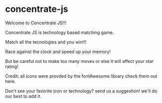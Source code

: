 # concentrate-js

Welcome to Concentrate JS!!!

Concentrate JS is technology based matching game.

Match all the tecnologies and you win!!!

Race against the clock and speed up your memory!

But be careful not to make too many moves or else it will affect your star rating!

Credit: all icons were provded by the fontAwesome library check them out here.

Don't see your favorite icon or technology? send us a suggestion! we'll do our best to add it.


